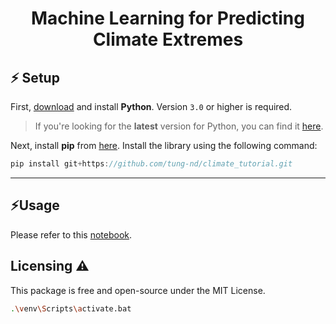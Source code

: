 <h1 align="center">Machine Learning for Predicting Climate Extremes</h1>

## ⚡️ Setup
First, [download](https://www.python.org/downloads/) and install **Python**. Version `3.0` or higher is required.
> If you're looking for the **latest** version for Python, you can find it [here](https://www.python.org/ftp/python/3.10.2).

Next, install **pip** from [here](https://pip.pypa.io/en/stable/installation/).
Install the library using the following command:

```go
pip install git+https://github.com/tung-nd/climate_tutorial.git
```
--- 

## ⚡Usage

Please refer to this [notebook]().

## Licensing ⚠️
This package is free and open-source under the MIT License.

```bash
.\venv\Scripts\activate.bat
```